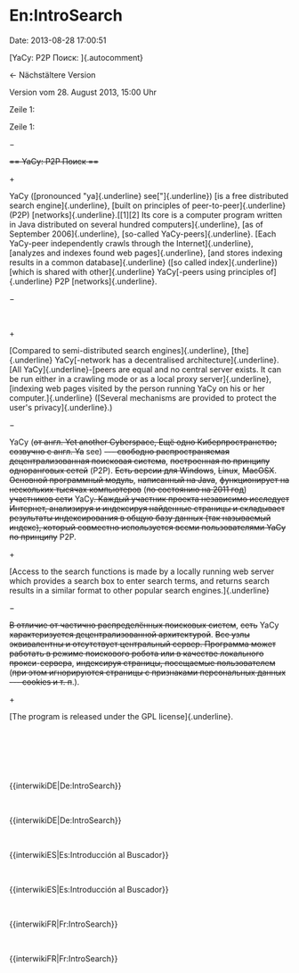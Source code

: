 En:IntroSearch
==============

Date: 2013-08-28 17:00:51

[YaCy: P2P Поиск: ]{.autocomment}

← Nächstältere Version

Version vom 28. August 2013, 15:00 Uhr

Zeile 1:

Zeile 1:

−

<div>

~~== YaCy: P2P Поиск ==~~

</div>

\+

<div>

YaCy ([pronounced \"ya]{.underline} see[\"]{.underline}) [is a free
distributed search engine]{.underline}, [built on principles of
peer-to-peer]{.underline} (P2P) [networks]{.underline}.[\[1\]\[2\] Its
core is a computer program written in Java distributed on several
hundred computers]{.underline}, [as of September 2006]{.underline},
[so-called YaCy-peers]{.underline}. [Each YaCy-peer independently crawls
through the Internet]{.underline}, [analyzes and indexes found web
pages]{.underline}, [and stores indexing results in a common
database]{.underline} ([so called index]{.underline}) [which is shared
with other]{.underline} YaCy[-peers using principles of]{.underline} P2P
[networks]{.underline}.

</div>

−

<div>

 

</div>

\+

<div>

[Compared to semi-distributed search engines]{.underline},
[the]{.underline} YaCy[-network has a decentralised
architecture]{.underline}. [All YaCy]{.underline}-[peers are equal and
no central server exists. It can be run either in a crawling mode or as
a local proxy server]{.underline}, [indexing web pages visited by the
person running YaCy on his or her computer.]{.underline} ([Several
mechanisms are provided to protect the user\'s privacy]{.underline}.)

</div>

−

<div>

YaCy (~~от англ. Yet another Cyberspace, Ещё одно Киберпространство;
созвучно с англ. Ya~~ see) ~~--- свободно распространяемая
децентрализованная поисковая система~~, ~~построенная по принципу
одноранговых сетей~~ (P2P). ~~Есть версии для Windows~~, ~~Linux~~,
~~MacOSX~~. ~~Основной программный модуль~~, ~~написанный на Java~~,
~~функционирует на нескольких тысячах компьютеров~~ (~~по состоянию на
2011 год~~) ~~участников сети~~ YaCy~~. Каждый участник проекта
независимо исследует Интернет, анализируя и индексируя найденные
страницы и складывает результаты индексирования в общую базу данных (так
называемый индекс), который совместно используется всеми пользователями
YaCy по принципу~~ P2P.

</div>

\+

<div>

[Access to the search functions is made by a locally running web server
which provides a search box to enter search terms, and returns search
results in a similar format to other popular search
engines.]{.underline}

</div>

−

<div>

~~В отличие от частично распределённых поисковых систем~~, ~~сеть~~ YaCy
~~характеризуется децентрализованной архитектурой~~. ~~Все узлы
эквивалентны и отсутствует центральный сервер. Программа может работать
в режиме поискового робота или в качестве локального
прокси~~-~~сервера~~, ~~индексируя страницы, посещаемые пользователем~~
(~~при этом игнорируются страницы с признаками персональных данных ---
cookies и т. п~~.).

</div>

\+

<div>

[The program is released under the GPL license]{.underline}.

</div>

 

 

 

<div>

{{interwikiDE\|De:IntroSearch}}

</div>

 

<div>

{{interwikiDE\|De:IntroSearch}}

</div>

 

<div>

{{interwikiES\|Es:Introducción al Buscador}}

</div>

 

<div>

{{interwikiES\|Es:Introducción al Buscador}}

</div>

 

<div>

{{interwikiFR\|Fr:IntroSearch}}

</div>

 

<div>

{{interwikiFR\|Fr:IntroSearch}}

</div>
